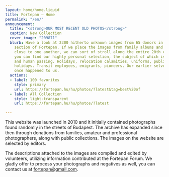 ```yaml
---
layout: home/home.liquid
title: Fortepan — Home
permalink: "/en/"
announcement:
  title: "<strong>OUR MOST RECENT OLD PHOTOS</strong>"
  caption: New Collection
  cover_image: "209871"
  blurb: Have a look at 2300 hitherto unknown images from 65 donors in the “Fresh”
    section of Fortepan. If we place the images from family albums and negative rolls
    close to one another, we can sort of stroll along the entire 20th century. Here
    you can find our highly personal selection, the subject of which is human being
    and human passing. Holidays, relocation calamities, uniforms, public and private
    holidays. Transit employees, emigrants, pioneers. Our earlier selves – all this
    once happened to us.
  actions:
  - label: 100 favorites
    style: primary
    url: https://fortepan.hu/hu/photos/?latest&tag=best%20of
  - label: All Collection
    style: light-transparent
    url: https://fortepan.hu/hu/photos/?latest

---
```

This website was launched in 2010 and it initially contained photographs found randomly in the streets of Budapest. The archive has expanded since then through donations from families, amateur and professional photographers, along with public collections. The images on the website are selected by editors.

The descriptions attached to the images are compiled and edited by volunteers, utilizing information contributed at the Fortepan Forum. We gladly offer to process your photographs and negatives as well, you can contact us at [fortepan@gmail.com](mailto:fortepan@gmail.com).
